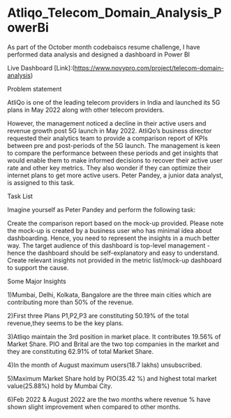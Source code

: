 # Atliqo_Telecom_Domain_Analysis_PowerBi

As part of the October month codebaiscs resume challenge, I have performed data analysis and designed a dashboard in Power BI

Live Dashboard [Link]:(https://www.novypro.com/project/telecom-domain-analysis)

Problem statement

AtliQo is one of the leading telecom providers in India and launched its 5G plans in May 2022 along with other telecom providers.

However, the management noticed a decline in their active users and revenue growth post 5G launch in May 2022. AtliQo’s business director requested their analytics team to provide a comparison report of KPIs between pre and post-periods of the 5G launch. The management is keen to compare the performance between these periods and get insights that would enable them to make informed decisions to recover their active user rate and other key metrics. They also wonder if they can optimize their internet plans to get more active users. 
Peter Pandey, a junior data analyst, is assigned to this task.

Task List

Imagine yourself as Peter Pandey and perform the following task:

Create the comparison report based on the mock-up provided. Please note the mock-up is created by a business user who has minimal idea about dashboarding. Hence, you need to represent the insights in a much better way.
The target audience of this dashboard is top-level management - hence the dashboard should be self-explanatory and easy to understand.
Create relevant insights not provided in the metric list/mock-up dashboard to support the cause.

Some Major Insights

1)Mumbai, Delhi, Kolkata, Bangalore are the three main cities which are contributing more than 50% of       the revenue.

2)First three Plans P1,P2,P3  are constituting  50.19% of the total revenue,they seems to be the key plans.

3)Atliqo maintain  the 3rd position in market place. It contributes 19.56% of Market Share. PIO and Brital are the two top companies in the market and they are constituting 62.91% of total Market Share.

4)In the month of August maximum users(18.7 lakhs) unsubscribed.

5)Maximum Market Share hold by PIO(35.42 %)  and highest total market value(25.88%) hold by Mumbai City.

6)Feb 2022 & August 2022 are the two months where revenue % have shown slight improvement when compared to other months.
